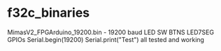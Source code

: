 # f32c_binaries
MimasV2_FPGArduino_19200.bin - 19200 baud
LED
SW
BTNS
LED7SEG
GPIOs
Serial.begin(19200)
Serial.print("Test")
all tested and working   
